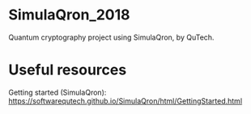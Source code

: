# SimulaQron_2018
Quantum cryptography project using SimulaQron, by QuTech.

# Useful resources
Getting started (SimulaQron): https://softwarequtech.github.io/SimulaQron/html/GettingStarted.html

